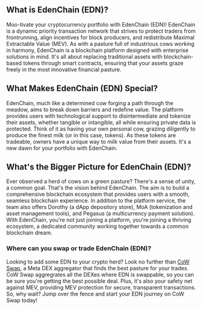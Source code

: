 <h2>What is EdenChain (EDN)?</h2>

<p>Moo-tivate your cryptocurrency portfolio with EdenChain (EDN)! EdenChain is a dynamic priority transaction network that strives to protect traders from frontrunning, align incentives for block producers, and redistribute Maximal Extractable Value (MEV). As with a pasture full of industrious cows working in harmony, EdenChain is a blockchain platform designed with enterprise solutions in mind. It's all about replacing traditional assets with blockchain-based tokens through smart contracts, ensuring that your assets graze freely in the most innovative financial pasture.</p>

<h2>What Makes EdenChain (EDN) Special?</h2>

<p>EdenChain, much like a determined cow forging a path through the meadow, aims to break down barriers and redefine value. The platform provides users with technological support to disintermediate and tokenize their assets, whether tangible or intangible, all while ensuring private data is protected. Think of it as having your own personal cow, grazing diligently to produce the finest milk (or in this case, tokens). As these tokens are tradeable, owners have a unique way to milk value from their assets. It's a new dawn for your portfolio with EdenChain.</p>

<h2>What's the Bigger Picture for EdenChain (EDN)?</h2>

<p>Ever observed a herd of cows on a green pasture? There's a sense of unity, a common goal. That's the vision behind EdenChain. The aim is to build a comprehensive blockchain ecosystem that provides users with a smooth, seamless blockchain experience. In addition to the platform service, the team also offers Dorothy (a dApp depository store), MoA (tokenization and asset management tools), and Pegasus (a multicurrency payment solution). With EdenChain, you're not just joining a platform, you're joining a thriving ecosystem, a dedicated community working together towards a common blockchain dream.</p>

<h3>Where can you swap or trade EdenChain (EDN)?</h3>

<p>Looking to add some EDN to your crypto herd? Look no further than <a href="https://swap.cow.fi/" target="_blank" rel="noopener">CoW Swap</a>, a Meta DEX aggregator that finds the best pasture for your trades. CoW Swap aggregrates all the DEXes where EDN is swappable, so you can be sure you're getting the best possible deal. Plus, it's also your safety net against MEV, providing MEV protection for secure, transparent transactions. So, why wait? Jump over the fence and start your EDN journey on CoW Swap today!</p>
